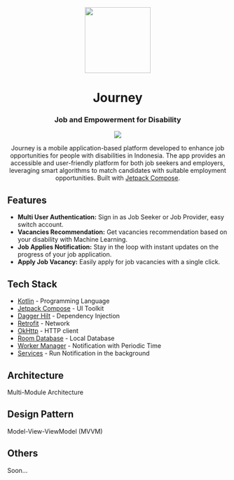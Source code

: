 <div align="center">
  <img src="https://github.com/novandi18/movie-verse/assets/48386354/07799a8c-1e01-4299-972f-12c71ec09ef3" width="150px"/>
  <h1 align="center">Journey</h1>
  <h3>Job and Empowerment for Disability</h3>

  <p align="center">
    <a href="https://skillicons.dev">
      <img src="https://skillicons.dev/icons?i=kotlin,androidstudio" />
    </a>
  </p>

  Journey is a mobile application-based platform developed to enhance job opportunities for people with disabilities in Indonesia. The app provides an accessible and user-friendly platform for both job seekers and employers, leveraging smart algorithms to match candidates with suitable employment opportunities. Built with [Jetpack Compose](https://developer.android.com/jetpack/compose).

</div>

## Features
- **Multi User Authentication:** Sign in as Job Seeker or Job Provider, easy switch account.
- **Vacancies Recommendation:** Get vacancies recommendation based on your disability with Machine Learning.
- **Job Applies Notification:** Stay in the loop with instant updates on the progress of your job application.
- **Apply Job Vacancy:** Easily apply for job vacancies with a single click.

## Tech Stack
- [Kotlin](https://kotlinlang.org/) - Programming Language
- [Jetpack Compose](https://developer.android.com/jetpack/compose) - UI Toolkit
- [Dagger Hilt](https://dagger.dev/hilt/) - Dependency Injection
- [Retrofit](https://square.github.io/retrofit/) - Network
- [OkHttp](https://square.github.io/okhttp/) - HTTP client
- [Room Database](https://developer.android.com/reference/kotlin/androidx/room/RoomDatabase) - Local Database
- [Worker Manager](https://developer.android.com/topic/libraries/architecture/workmanager) - Notification with Periodic Time
- [Services](https://developer.android.com/develop/background-work/services) - Run Notification in the background

## Architecture
Multi-Module Architecture

## Design Pattern
Model-View-ViewModel (MVVM)

## Others
Soon...
